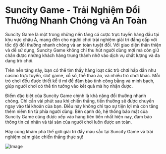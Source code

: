 # Suncity Game - Trải Nghiệm Đổi Thưởng Nhanh Chóng và An Toàn

Suncity Game là một trong những nền tảng cá cược trực tuyến hàng đầu tại khu vực châu Á, mang đến cho người chơi trải nghiệm giải trí đẳng cấp với tốc độ đổi thưởng nhanh chóng và an toàn tuyệt đối. Với giao diện thân thiện và dễ sử dụng, Suncity Game không chỉ thu hút người dùng mới mà còn giữ chân được những khách hàng trung thành nhờ vào dịch vụ chất lượng và đa dạng trò chơi.

Trên nền tảng này, bạn có thể tìm thấy hàng loạt các trò chơi hấp dẫn như casino trực tuyến, slot game, xổ số, thể thao ảo, và nhiều trò chơi khác. Mỗi trò chơi đều được thiết kế tỉ mỉ để đảm bảo tính công bằng và minh bạch, giúp người chơi có thể tin tưởng vào kết quả mà họ nhận được.

Điểm đặc biệt của Suncity Game chính là khả năng đổi thưởng nhanh chóng. Chỉ cần vài phút sau khi chiến thắng, tiền thưởng sẽ được chuyển ngay vào tài khoản của bạn. Điều này không chỉ tạo sự tiện lợi mà còn tăng thêm niềm tin từ phía người dùng. Bên cạnh đó, hệ thống bảo mật của Suncity Game cũng được xếp vào hàng tiên tiến nhất hiện nay, đảm bảo thông tin cá nhân và tài sản của người chơi luôn được an toàn.

Hãy cùng khám phá thế giới giải trí đầy màu sắc tại Suncity Game và trải nghiệm cảm giác chiến thắng thực sự!  

![Image](https://github.com/user-attachments/assets/bd51ea9f-0666-407b-a7a7-98ead6de688c)